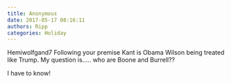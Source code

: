```yaml
---
title: Anonymous
date: 2017-05-17 08:16:11
authors: Ripp
categories: Holiday
---
```


 Hemiwolfgand7
Following your premise Kant is Obama Wilson being treated like Trump. My question is..... who are Boone and Burrell??

I have to know!